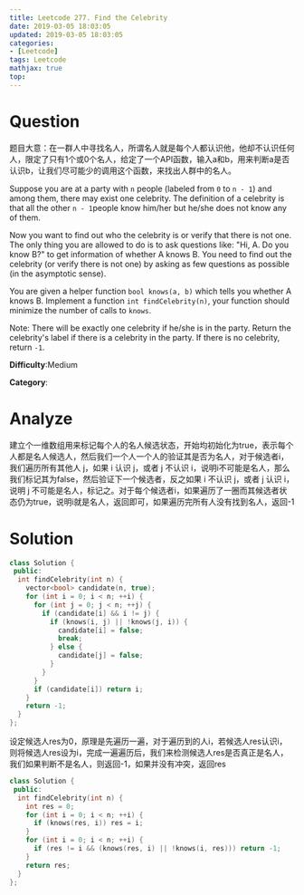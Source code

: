 ```yaml
---
title: Leetcode 277. Find the Celebrity
date: 2019-03-05 18:03:05
updated: 2019-03-05 18:03:05
categories: 
- [Leetcode]
tags: Leetcode
mathjax: true
top:
---
```


# Question

题目大意：在一群人中寻找名人，所谓名人就是每个人都认识他，他却不认识任何人，限定了只有1个或0个名人，给定了一个API函数，输入a和b，用来判断a是否认识b，让我们尽可能少的调用这个函数，来找出人群中的名人。

Suppose you are at a party with `n` people (labeled from `0` to `n - 1`) and among them, there may exist one celebrity. The definition of a celebrity is that all the other `n - 1`people know him/her but he/she does not know any of them.

Now you want to find out who the celebrity is or verify that there is not one. The only thing you are allowed to do is to ask questions like: "Hi, A. Do you know B?" to get information of whether A knows B. You need to find out the celebrity (or verify there is not one) by asking as few questions as possible (in the asymptotic sense).

You are given a helper function `bool knows(a, b)` which tells you whether A knows B. Implement a function `int findCelebrity(n)`, your function should minimize the number of calls to `knows`.

Note: There will be exactly one celebrity if he/she is in the party. Return the celebrity's label if there is a celebrity in the party. If there is no celebrity, return `-1`.

**Difficulty**:Medium

**Category**:

# Analyze

建立个一维数组用来标记每个人的名人候选状态，开始均初始化为true，表示每个人都是名人候选人，然后我们一个人一个人的验证其是否为名人，对于候选者i，我们遍历所有其他人 j，如果 i 认识 j，或者 j 不认识 i，说明i不可能是名人，那么我们标记其为false，然后验证下一个候选者，反之如果 i 不认识 j，或者 j 认识 i，说明 j 不可能是名人，标记之。对于每个候选者i，如果遍历了一圈而其候选者状态仍为true，说明i就是名人，返回即可，如果遍历完所有人没有找到名人，返回-1

# Solution

```cpp
class Solution {
 public:
  int findCelebrity(int n) {
    vector<bool> candidate(n, true);
    for (int i = 0; i < n; ++i) {
      for (int j = 0; j < n; ++j) {
        if (candidate[i] && i != j) {
          if (knows(i, j) || !knows(j, i)) {
            candidate[i] = false;
            break;
          } else {
            candidate[j] = false;
          }
        }
      }
      if (candidate[i]) return i;
    }
    return -1;
  }
};
```

设定候选人res为0，原理是先遍历一遍，对于遍历到的人i，若候选人res认识i，则将候选人res设为i，完成一遍遍历后，我们来检测候选人res是否真正是名人，我们如果判断不是名人，则返回-1，如果并没有冲突，返回res

```cpp
class Solution {
 public:
  int findCelebrity(int n) {
    int res = 0;
    for (int i = 0; i < n; ++i) {
      if (knows(res, i)) res = i;
    }
    for (int i = 0; i < n; ++i) {
      if (res != i && (knows(res, i) || !knows(i, res))) return -1;
    }
    return res;
  }
};
```